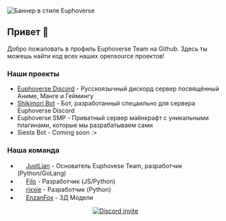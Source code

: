 ![Баннер в стиле Euphoverse](https://i.postimg.cc/fRtvtB2D/Invite-2.png)
## Привет 👋
Добро пожаловать в профиль Euphoverse Team на Github. Здесь ты можешь найти код всех наших opensource проектов!

### Наши проекты
 * [Euphoverse Discord](https://join.euphoverse.ru) - Русскоязычный дискорд сервер посвящённый Аниме, Манге и Геймингу
 * [Shikimori Bot](https://github.com/Euphoverse/ShikimoriBot) - Бот, разработанный спецаильно для сервера Euphoverse Discord
 * Euphoverse SMP - Приватный сервер майнкрафт с уникальными плагинами, которые мы разрабатываем сами
 * Siesta Bot - Coming soon :>


### Наша команда
 * <img src="https://avatars.githubusercontent.com/u/85202150" height=16> [JustLian](https://justlian.com) - Основатель Euphovese Team, разработчик (Python/GoLang)
 * <img src="https://avatars.githubusercontent.com/u/114665857" height=16> [Filo](https://github.com/Filo6699) - Разработчик (JS/Python)
 * <img src="https://avatars.githubusercontent.com/u/78641479" height=16> [rixxie](https://github.com/rixxieq) - Разработчик (Python)
 * <img src="https://avatars.githubusercontent.com/u/103432581" height=16> [EnzanFox](https://github.com/EnzanTheFox2) - 3Д Модели

<p align="center"><a align="center" href="https://discord.gg/AjqX5PB3Uj"><img src="https://discord.com/api/guilds/981818711608524830/widget.png" alt="Discord invite"></a></p
